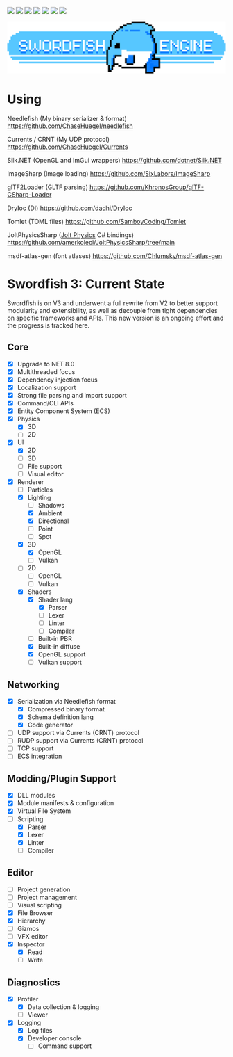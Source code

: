 [![](https://img.shields.io/nuget/v/Swordfish?label=Swordfish)](https://www.nuget.org/packages/Swordfish/)
[![](https://img.shields.io/nuget/v/Swordfish.Library?label=Library)](https://www.nuget.org/packages/Swordfish.Library/)
[![](https://img.shields.io/nuget/v/Swordfish.Integrations?label=Integrations)](https://www.nuget.org/packages/Swordfish.Integrations/)
[![](https://img.shields.io/nuget/v/Swordfish.ECS?label=ECS)](https://www.nuget.org/packages/Swordfish.ECS/)
[![](https://img.shields.io/nuget/v/Needlefish?label=Needlefish)](https://www.nuget.org/packages/Needlefish/)
[![](https://img.shields.io/nuget/v/Shoal?label=Shoal)](https://www.nuget.org/packages/Shoal/)
[![](https://img.shields.io/nuget/v/Swordfish.Compilation?label=Compilation)](https://www.nuget.org/packages/Swordfish.Compilation/)

<p align="center">
  <a href="">
    <img alt="Swordfish" src="Swordfish/Manifest/banner.png">
  </a>
</p>

# Using
Needlefish (My binary serializer & format) https://github.com/ChaseHuegel/needlefish

Currents / CRNT (My UDP protocol) https://github.com/ChaseHuegel/Currents

Silk.NET (OpenGL and ImGui wrappers) https://github.com/dotnet/Silk.NET

ImageSharp (Image loading) https://github.com/SixLabors/ImageSharp

glTF2Loader (GLTF parsing) https://github.com/KhronosGroup/glTF-CSharp-Loader

DryIoc (DI) https://github.com/dadhi/DryIoc

Tomlet (TOML files) https://github.com/SamboyCoding/Tomlet

JoltPhysicsSharp ([Jolt Physics](https://github.com/jrouwe/JoltPhysics) C# bindings) https://github.com/amerkoleci/JoltPhysicsSharp/tree/main

msdf-atlas-gen (font atlases) https://github.com/Chlumsky/msdf-atlas-gen

# Swordfish 3: Current State
Swordfish is on V3 and underwent a full rewrite from V2 to better support modularity and extensibility, as well as decouple from tight dependencies on specific frameworks and APIs. This new version is an ongoing effort and the progress is tracked here.

## Core
- [x] Upgrade to NET 8.0
- [x] Multithreaded focus
- [x] Dependency injection focus
- [x] Localization support
- [x] Strong file parsing and import support
- [x] Command/CLI APIs
- [x] Entity Component System (ECS)
- [x] Physics
  - [x] 3D
  - [ ] 2D
- [x] UI
    - [x] 2D
    - [ ] 3D
    - [ ] File support
    - [ ] Visual editor
- [x] Renderer
  - [ ] Particles
  - [x] Lighting
    - [ ] Shadows
    - [x] Ambient
    - [x] Directional
    - [ ] Point
    - [ ] Spot
  - [x] 3D
    - [x] OpenGL
    - [ ] Vulkan
  - [ ] 2D
    - [ ] OpenGL
    - [ ] Vulkan
  - [x] Shaders
    - [x] Shader lang
      - [x] Parser
      - [ ] Lexer
      - [ ] Linter
      - [ ] Compiler
    - [ ] Built-in PBR
    - [x] Built-in diffuse
    - [x] OpenGL support
    - [ ] Vulkan support

## Networking
- [x] Serialization via Needlefish format
  - [x] Compressed binary format
  - [x] Schema definition lang
  - [x] Code generator
- [ ] UDP support via Currents (CRNT) protocol
- [ ] RUDP support via Currents (CRNT) protocol
- [ ] TCP support
- [ ] ECS integration

## Modding/Plugin Support
- [x] DLL modules
- [x] Module manifests & configuration
- [x] Virtual File System
- [ ] Scripting
  - [x] Parser
  - [x] Lexer
  - [x] Linter
  - [ ] Compiler

## Editor
- [ ] Project generation
- [ ] Project management
- [ ] Visual scripting
- [x] File Browser
- [x] Hierarchy
- [ ] Gizmos
- [ ] VFX editor
- [x] Inspector
  - [x] Read
  - [ ] Write

## Diagnostics
- [x] Profiler
  - [x] Data collection & logging
  - [ ] Viewer
- [x] Logging
  - [x] Log files
  - [x] Developer console
    - [ ] Command support